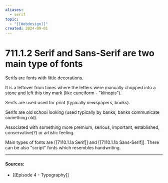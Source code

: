 ```yaml
---
aliases:
  - serif
topic:
  - "[[Webdesign]]"
created: 2024-09-01
---
```

# 711.1.2 Serif and Sans-Serif are two main type of fonts

Serifs are fonts with little decorations.

It is a leftover from times where the letters were manually chopped into a stone and left this tiny mark (like cuneiform - "klínopis").

Serifs are used used for print (typically newspapers, books).

Serifs are old school looking (used typically by banks, banks communicate something old).

Associated with something more premium, serious, important, established, conservative(?) or artistic feeling.


Main types of fonts are [[7110.1.1a Serif]] and [[7110.1.1b Sans-Serif]]. There can be also "script" fonts which resembles handwriting.
___
#### Sources:
- [[Episode 4 - Typography]]